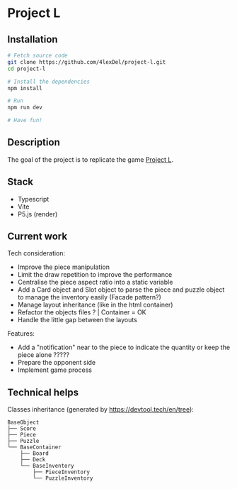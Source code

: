 # Project L

## Installation
```bash
# Fetch source code
git clone https://github.com/4lexDel/project-l.git
cd project-l
```
```bash
# Install the dependencies
npm install
```
```bash
# Run
npm run dev
```
```bash
# Have fun!
```

## Description
The goal of the project is to replicate the game [Project L](https://cdn.1j1ju.com/medias/82/ee/c6-project-l-rulebook.pdf).

## Stack
- Typescript
- Vite
- P5.js (render)

## Current work
Tech consideration:  
- Improve the piece manipulation
- Limit the draw repetition to improve the performance
- Centralise the piece aspect ratio into a static variable
- Add a Card object and Slot object to parse the piece and puzzle object to manage the inventory easily (Facade pattern?)
- Manage layout inheritance (like in the html container)
- Refactor the objects files ? | Container = OK
- Handle the little gap between the layouts

Features:  
- Add a "notification" near to the piece to indicate the quantity   or  keep the piece alone ?????
- Prepare the opponent side
- Implement game process

## Technical helps
Classes inheritance (generated by https://devtool.tech/en/tree):  
```
BaseObject  
├── Score  
├── Piece  
├── Puzzle  
└── BaseContainer  
    ├── Board  
    ├── Deck  
    └── BaseInventory  
        ├── PieceInventory  
        └── PuzzleInventory  
```
